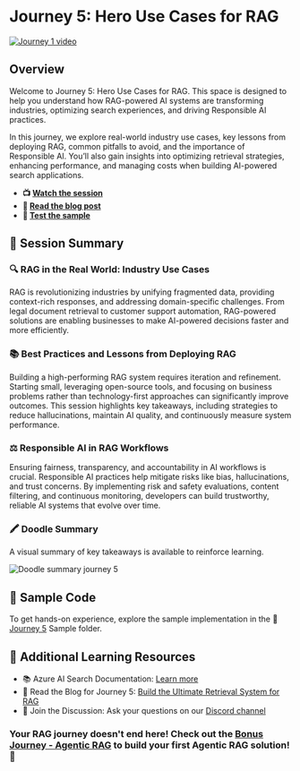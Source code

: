 # Journey 5: Hero Use Cases for RAG

[![Journey 1 video](https://github.com/user-attachments/assets/0466df79-f37a-45f4-a767-52097a83870d)](https://aka.ms/rag-time/journey5)

## Overview

Welcome to Journey 5: Hero Use Cases for RAG. This space is designed to help you understand how RAG-powered AI systems are transforming industries, optimizing search experiences, and driving Responsible AI practices.

In this journey, we explore real-world industry use cases, key lessons from deploying RAG, common pitfalls to avoid, and the importance of Responsible AI. You’ll also gain insights into optimizing retrieval strategies, enhancing performance, and managing costs when building AI-powered search applications.

* **📺 [Watch the session](https://aka.ms/rag-time/journey5)**
* **📝 [Read the blog post](https://aka.ms/rag-time/journey5-blog)**
* **🚀 [Test the sample](./sample/)**

## 🎥 Session Summary

### 🔍 RAG in the Real World: Industry Use Cases

RAG is revolutionizing industries by unifying fragmented data, providing context-rich responses, and addressing domain-specific challenges. From legal document retrieval to customer support automation, RAG-powered solutions are enabling businesses to make AI-powered decisions faster and more efficiently.

### 📚 Best Practices and Lessons from Deploying RAG

Building a high-performing RAG system requires iteration and refinement. Starting small, leveraging open-source tools, and focusing on business problems rather than technology-first approaches can significantly improve outcomes. This session highlights key takeaways, including strategies to reduce hallucinations, maintain AI quality, and continuously measure system performance.

### ⚖ Responsible AI in RAG Workflows

Ensuring fairness, transparency, and accountability in AI workflows is crucial. Responsible AI practices help mitigate risks like bias, hallucinations, and trust concerns. By implementing risk and safety evaluations, content filtering, and continuous monitoring, developers can build trustworthy, reliable AI systems that evolve over time.

### 🖍 Doodle Summary

A visual summary of key takeaways is available to reinforce learning.

![Doodle summary journey 5](./../images/visuals/J5-recap.png)

## 📂 Sample Code

To get hands-on experience, explore the sample implementation in the 📂 [Journey 5](./sample/) Sample folder.

## 🔗 Additional Learning Resources

- 📚 Azure AI Search Documentation: [Learn more](https://learn.microsoft.com/en-us/azure/search/)
- 📝 Read the Blog for Journey 5: [Build the Ultimate Retrieval System for RAG](https://aka.ms/rag-time/journey5-blog)
- 💬 Join the Discussion: Ask your questions on our [Discord channel](https://aka.ms/rag-time/discord)

### Your RAG journey doesn't end here! Check out the [Bonus Journey - Agentic RAG](./../Journey%20Bonus%20-%20Agentic%20RAG) to build your first Agentic RAG solution! 🚀
